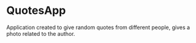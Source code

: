 # QuotesApp
Application created to give random quotes from different people, gives a photo related to the author.
